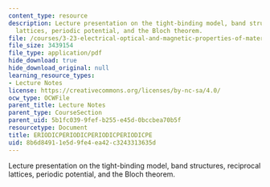 ```yaml
---
content_type: resource
description: Lecture presentation on the tight-binding model, band structures, reciprocal
  lattices, periodic potential, and the Bloch theorem.
file: /courses/3-23-electrical-optical-and-magnetic-properties-of-materials-fall-2007/8b6d84911e5d9fe4ea42c3243313635d_lec8.pdf
file_size: 3439154
file_type: application/pdf
hide_download: true
hide_download_original: null
learning_resource_types:
- Lecture Notes
license: https://creativecommons.org/licenses/by-nc-sa/4.0/
ocw_type: OCWFile
parent_title: Lecture Notes
parent_type: CourseSection
parent_uid: 5b1fc039-9fef-b255-e45d-0bccbea70b5f
resourcetype: Document
title: ERIODICPERIODICPERIODICPERIODICPE
uid: 8b6d8491-1e5d-9fe4-ea42-c3243313635d
---
```

Lecture presentation on the tight-binding model, band structures, reciprocal lattices, periodic potential, and the Bloch theorem.